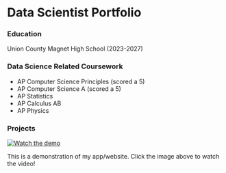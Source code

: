 # Data Scientist Portfolio

### Education
Union County Magnet High School (2023-2027)

### Data Science Related Coursework
- AP Computer Science Principles (scored a 5)
- AP Computer Science A (scored a 5)
- AP Statistics
- AP Calculus AB
- AP Physics

### Projects

[![Watch the demo](https://img.youtube.com/vi/_xkErHY4mxU/0.jpg)](https://www.youtube.com/watch?v=_xkErHY4mxU)

This is a demonstration of my app/website. Click the image above to watch the video!
